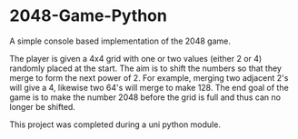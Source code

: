 # 2048-Game-Python
A simple console based implementation of the 2048 game.

The player is given a 4x4 grid with one or two values (either 2 or 4) randomly placed at the start. The aim is to shift the numbers so that they merge to form the next power of 2. For example, merging two adjacent 2's will give a 4, likewise two 64's will merge to make 128. The end goal of the game is to make the number 2048 before the grid is full and thus can no longer be shifted.

This project was completed during a uni python module.
